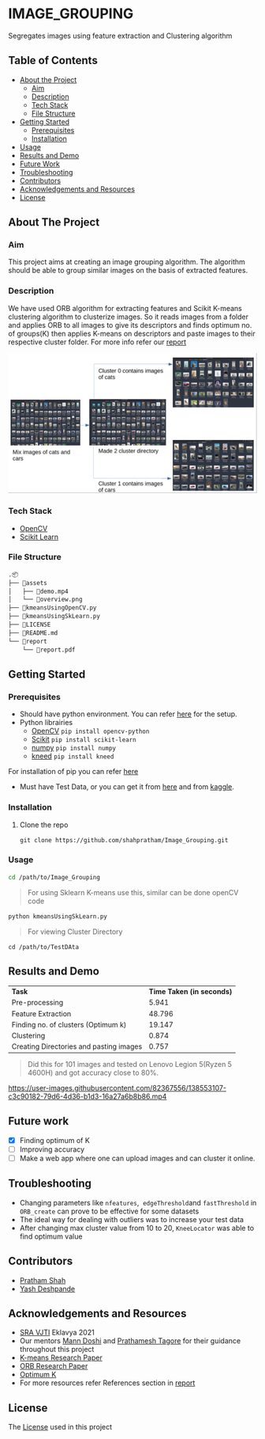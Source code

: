 # IMAGE_GROUPING

Segregates images using feature extraction and Clustering algorithm

## Table of Contents

- [About the Project](#about-the-project)
    - [Aim](#aim)
    - [Description](#description)
    - [Tech Stack](#tech-stack)
    - [File Structure](#file-structure)
- [Getting Started](#getting-started)
    - [Prerequisites](#prerequisites)
    - [Installation](#installation)
- [Usage](#usage)
- [Results and Demo](#results-and-demo)
- [Future Work](#to-dos)
- [Troubleshooting](#troubleshooting)
- [Contributors](#contributors)
- [Acknowledgements and Resources](#acknowledgements-and-resources)
- [License](#license)

## About The Project

### Aim

This project aims at creating an image grouping algorithm. The algorithm should be able to group similar images on the basis of extracted features.

### Description

We have used ORB algorithm for extracting features and Scikit K-means clustering algorithm to clusterize images. So it reads images from a folder and applies ORB to all images to give its descriptors and finds optimum no. of groups(K) then applies K-means on descriptors and paste images to their respective cluster folder. For more info refer our [report](report/report.pdf)

![Image Grouping](assets/overview.png)

### Tech Stack

- [OpenCV](https://opencv.org/)
- [Scikit Learn](https://scikit-learn.org/stable/)

### File Structure

```bash
.📦
├── 📂assets																		
│   ├── 📜demo.mp4
│   └── 📜overview.png
├── 📜kmeansUsingOpenCV.py
├── 📜kmeansUsingSkLearn.py
├── 📜LICENSE
├── 📜README.md
└── 📂report
    └── 📜report.pdf
```

## Getting Started

### Prerequisites

- Should have python environment. You can refer [here](https://www.tutorialspoint.com/python/python_environment.htm) for the setup.
- Python librairies
    - [OpenCV](https://pypi.org/project/opencv-python/) `pip install opencv-python`
    - [Scikit](https://scikit-learn.org/stable/install.html) `pip install scikit-learn`
    - [numpy](https://numpy.org/install/) `pip install numpy`
    - [kneed](https://pypi.org/project/kneed/) `pip install kneed`

For installation of pip you can refer [here](https://www.geeksforgeeks.org/how-to-install-pip-on-windows/)

- Must have Test Data, or you can get it from [here](https://drive.google.com/file/d/1wu7fiQ0NtBH5s2wu4JrZEnFjwblHCOlX/view?usp=sharing) and from [kaggle](https://www.kaggle.com/datasets).

### Installation

1.  Clone the repo
    
    ```git
    git clone https://github.com/shahpratham/Image_Grouping.git
    ```
    

### Usage

```bash
cd /path/to/Image_Grouping
```

> For using Sklearn K-means use this, similar can be done openCV code

```python
python kmeansUsingSkLearn.py
```

> For viewing Cluster Directory

```
cd /path/to/TestDAta
```

## Results and Demo

|     |     |
| --- | --- |
| **Task** | **Time Taken (in seconds)** |
| Pre-processing | 5.941 |
| Feature Extraction | 48.796 |
| Finding no. of clusters (Optimum k) | 19.147 |
| Clustering | 0.874 |
| Creating Directories and pasting images | 0.757 |

> Did this for 101 images and tested on Lenovo Legion 5(Ryzen 5 4600H) and got accuracy close to 80%.

https://user-images.githubusercontent.com/82367556/138553107-c3c90182-79d6-4d36-b1d3-16a27a6b8b86.mp4


## Future work

- [x] Finding optimum of K
- [ ] Improving accuracy
- [ ] Make a web app where one can upload images and can cluster it online.

## Troubleshooting

- Changing parameters like `nfeatures`,  `edgeThreshold`and `fastThreshold` in `ORB_create` can prove to be effective for some datasets
- The ideal way for dealing with outliers was to increase your test data
- After changing max cluster value from 10 to 20, `KneeLocator` was able to find optimum value

## Contributors

- [Pratham Shah](https://github.com/shahpratham)
- [Yash Deshpande](https://github.com/yashLM705)

## Acknowledgements and Resources

- [SRA VJTI](https://github.com/SRA-VJTI) Eklavya 2021
- Our mentors [Mann Doshi](https://github.com/MannDoshi) and [Prathamesh Tagore](https://github.com/meshtag) for their guidance throughout this project
- [K-means Research Paper](https://ieeexplore.ieee.org/document/5453745)
- [ORB Research Paper](https://ieeexplore.ieee.org/document/6126544?denied=)
- [Optimum K](https://www.geeksforgeeks.org/elbow-method-for-optimal-value-of-k-in-kmeans/)
- For more resources refer References section in [report](report/report.pdf)

## License

The [License](LICENSE) used in this project
